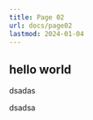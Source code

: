 ```yaml
---
title: Page 02
url: docs/page02
lastmod: 2024-01-04
---
```


## hello world

dsadas

dsadsa
